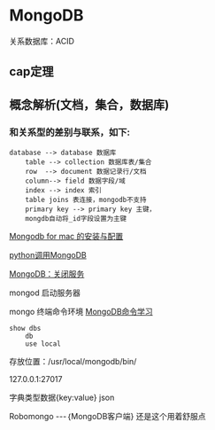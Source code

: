 # MongoDB

关系数据库：ACID

## cap定理

## 概念解析(文档，集合，数据库)

### 和关系型的差别与联系，如下:

```
database --> database 数据库
    table --> collection 数据库表/集合
    row  --> document 数据记录行/文档
    column--> field 数据字段/域
    index --> index 索引
    table joins 表连接，mongodb不支持
    primary key --> primary key 主键，
    mongdb自动将_id字段设置为主键
```

[Mongodb for mac 的安装与配置](http://m.blog.csdn.net/article/details?id=51319368)

[python调用MongoDB](http://www.cnblogs.com/qingtianyu2015/p/5968398.html)

[MongoDB：关闭服务](http://francs3.blog.163.com/blog/static/405767272012101483936886/)

mongod 启动服务器

mongo 终端命令环境 [MongoDB命令学习](http://www.runoob.com/mongodb/mongodb-create-database.html)

```
show dbs
    db
    use local
```

存放位置：/usr/local/mongodb/bin/

127.0.0.1:27017

字典类型数据{key:value} json

Robomongo ---｛MongoDB客户端} 还是这个用着舒服点
